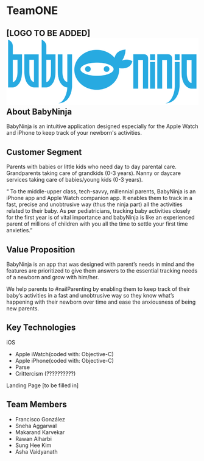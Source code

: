 # TeamONE

[LOGO TO BE ADDED]
![alt tag](https://github.com/nuvention-web/TeamONE/blob/master/Logo/Final-Logo%20copy.png)
About BabyNinja
----------------------------------------------
BabyNinja is an intuitive application designed especially for the Apple Watch and iPhone to keep track of your newborn's activities.

Customer Segment
----------------------------------------------
Parents with babies or little kids who need day to day parental care. Grandparents taking care of grandkids (0-3 years). Nanny or daycare services taking care of babies/young kids (0-3 years).

“ To the middle-upper class, tech-savvy, millennial parents,
BabyNinja is an iPhone app and Apple Watch companion app.
It enables them to track in a fast, precise and unobtrusive way
(thus the ninja part) all the activities related to their baby. As
per pediatricians, tracking baby activities closely for the first
year is of vital importance and babyNinja is like an experienced
parent of millions of children with you all the time to settle your
first time anxieties.”

Value Proposition 
----------------------------------------------
BabyNinja is an app that was designed with parent’s needs in mind and the features are prioritized to give them answers to the essential tracking needs of a newborn and grow with him/her.

We help parents to #nailParenting by enabling them to keep track of their baby’s activities in a fast and unobtrusive way so they know what’s happening with their newborn over time and ease the anxiousness of being new parents.


Key Technologies
----------------------------------------------
iOS
* Apple iWatch(coded with: Objective-C)
* Apple iPhone(coded with: Objective-C)
* Parse 
* Crittercism (??????????)

Landing Page
[to be filled in]

Team Members
----------------------------------------------
* Francisco González
* Sneha Aggarwal 
* Makarand Karvekar
* Rawan Alharbi
* Sung Hee Kim
* Asha Vaidyanath
